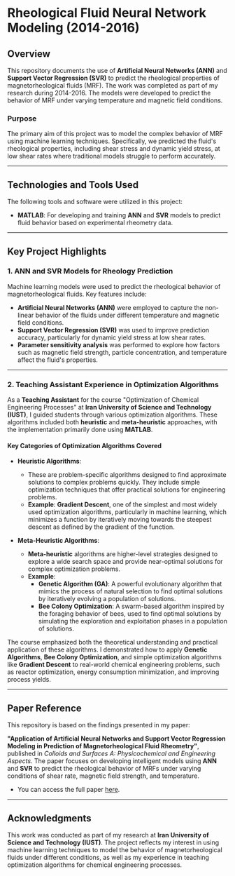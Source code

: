 # Rheological Fluid Neural Network Modeling (2014-2016)

## Overview
This repository documents the use of **Artificial Neural Networks (ANN)** and **Support Vector Regression (SVR)** to predict the rheological properties of magnetorheological fluids (MRF). The work was completed as part of my research during 2014-2016. The models were developed to predict the behavior of MRF under varying temperature and magnetic field conditions.

### Purpose
The primary aim of this project was to model the complex behavior of MRF using machine learning techniques. Specifically, we predicted the fluid's rheological properties, including shear stress and dynamic yield stress, at low shear rates where traditional models struggle to perform accurately.

---

## Technologies and Tools Used
The following tools and software were utilized in this project:

- **MATLAB**: For developing and training **ANN** and **SVR** models to predict fluid behavior based on experimental rheometry data.

---

## Key Project Highlights

### 1. ANN and SVR Models for Rheology Prediction
Machine learning models were used to predict the rheological behavior of magnetorheological fluids. Key features include:

- **Artificial Neural Networks (ANN)** were employed to capture the non-linear behavior of the fluids under different temperature and magnetic field conditions.
- **Support Vector Regression (SVR)** was used to improve prediction accuracy, particularly for dynamic yield stress at low shear rates.
- **Parameter sensitivity analysis** was performed to explore how factors such as magnetic field strength, particle concentration, and temperature affect the fluid's properties.

---

### 2. Teaching Assistant Experience in Optimization Algorithms
As a **Teaching Assistant** for the course "Optimization of Chemical Engineering Processes" at **Iran University of Science and Technology (IUST)**, I guided students through various optimization algorithms. These algorithms included both **heuristic** and **meta-heuristic** approaches, with the implementation primarily done using **MATLAB**.

#### Key Categories of Optimization Algorithms Covered

- **Heuristic Algorithms**:
  - These are problem-specific algorithms designed to find approximate solutions to complex problems quickly. They include simple optimization techniques that offer practical solutions for engineering problems.
  - **Example**: **Gradient Descent**, one of the simplest and most widely used optimization algorithms, particularly in machine learning, which minimizes a function by iteratively moving towards the steepest descent as defined by the gradient of the function.

- **Meta-Heuristic Algorithms**:
  - **Meta-heuristic** algorithms are higher-level strategies designed to explore a wide search space and provide near-optimal solutions for complex optimization problems.
  - **Example**: 
    - **Genetic Algorithm (GA)**: A powerful evolutionary algorithm that mimics the process of natural selection to find optimal solutions by iteratively evolving a population of solutions.
    - **Bee Colony Optimization**: A swarm-based algorithm inspired by the foraging behavior of bees, used to find optimal solutions by simulating the exploration and exploitation phases in a population of solutions.

The course emphasized both the theoretical understanding and practical application of these algorithms. I demonstrated how to apply **Genetic Algorithms**, **Bee Colony Optimization**, and simple optimization algorithms like **Gradient Descent** to real-world chemical engineering problems, such as reactor optimization, energy consumption minimization, and improving process yields.

---

## Paper Reference
This repository is based on the findings presented in my paper:

**"Application of Artificial Neural Networks and Support Vector Regression Modeling in Prediction of Magnetorheological Fluid Rheometry"**, published in *Colloids and Surfaces A: Physicochemical and Engineering Aspects*. The paper focuses on developing intelligent models using **ANN** and **SVR** to predict the rheological behavior of MRFs under varying conditions of shear rate, magnetic field strength, and temperature.

- You can access the full paper [here](https://doi.org/10.1016/j.colsurfa.2017.01.081).

---

## Acknowledgments
This work was conducted as part of my research at **Iran University of Science and Technology (IUST)**. The project reflects my interest in using machine learning techniques to model the behavior of magnetorheological fluids under different conditions, as well as my experience in teaching optimization algorithms for chemical engineering processes.
